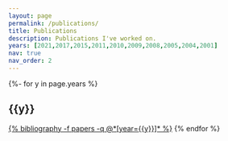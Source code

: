 ```yaml
---
layout: page
permalink: /publications/
title: Publications
description: Publications I've worked on.
years: [2021,2017,2015,2011,2010,2009,2008,2005,2004,2001]
nav: true
nav_order: 2
---
```

<!-- _pages/publications.md -->
<div class="publications">

{%- for y in page.years %}
  <h2 class="year">{{y}}</h2>
  <a href="{{ entry.doi | prepend: 'http://doi.org/'}}">{% bibliography -f papers -q @*[year={{y}}]* %}</a>
{% endfor %}

</div>
